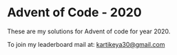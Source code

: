 # Advent of Code - 2020

These are my solutions for Advent of code for year 2020.

To join my leaderboard mail at: kartikeya30@gmail.com
